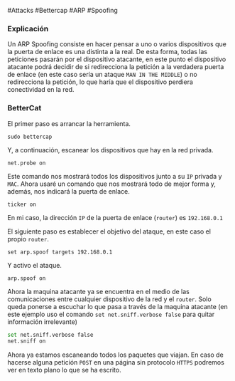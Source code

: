 #Attacks #Bettercap #ARP #Spoofing
### Explicación
Un ARP Spoofing consiste en hacer pensar a uno o varios dispositivos que la puerta de enlace es una distinta a la real. De esta forma, todas las peticiones pasarán por el dispositivo atacante, en este punto el dispositivo atacante podrá decidir de si redirecciona la petición a la verdadera puerta de enlace (en este caso sería un ataque `MAN IN THE MIDDLE`) o no redirecciona la petición, lo que haría que el dispositivo perdiera conectividad en la red.

### BetterCat
El primer paso es arrancar la herramienta.

`sudo bettercap`

Y, a continuación, escanear los dispositivos que hay en la red privada.

`net.probe on`

Este comando nos mostrará todos los dispositivos junto a su `IP` privada y `MAC`.
Ahora usaré un comando que nos mostrará todo de mejor forma y, además, nos indicará la puerta de enlace.

`ticker on`

En mi caso, la dirección `IP` de la puerta de enlace (`router`) es `192.168.0.1`

El siguiente paso es establecer el objetivo del ataque, en este caso el propio `router`.

`set arp.spoof targets 192.168.0.1`

Y activo el ataque.

`arp.spoof on`

Ahora la maquina atacante ya se encuentra en el medio de las comunicaciones entre cualquier dispositivo de la red y el `router`. Solo queda ponerse a escuchar lo que pasa a través de la maquina atacante (en este ejemplo uso el comando `set net.sniff.verbose false` para quitar información irrelevante)

```bash
set net.sniff.verbose false
net.sniff on
```

Ahora ya estamos escaneando todos los paquetes que viajan. En caso de hacerse alguna petición `POST` en una página sin protocolo `HTTPS` podremos ver en texto plano lo que se ha escrito.

